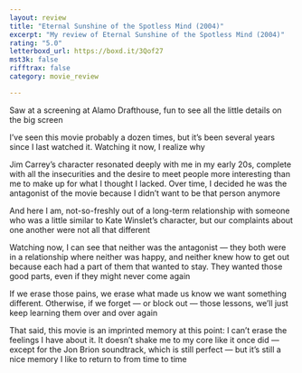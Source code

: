 ```yaml
---
layout: review
title: "Eternal Sunshine of the Spotless Mind (2004)"
excerpt: "My review of Eternal Sunshine of the Spotless Mind (2004)"
rating: "5.0"
letterboxd_url: https://boxd.it/3Qof27
mst3k: false
rifftrax: false
category: movie_review

---
```


Saw at a screening at Alamo Drafthouse, fun to see all the little details on the big screen

I’ve seen this movie probably a dozen times, but it’s been several years since I last watched it. Watching it now, I realize why

Jim Carrey’s character resonated deeply with me in my early 20s, complete with all the insecurities and the desire to meet people more interesting than me to make up for what I thought I lacked. Over time, I decided he was the antagonist of the movie because I didn’t want to be that person anymore

And here I am, not-so-freshly out of a long-term relationship with someone who was a little similar to Kate Winslet’s character, but our complaints about one another were not all that different

Watching now, I can see that neither was the antagonist — they both were in a relationship where neither was happy, and neither knew how to get out because each had a part of them that wanted to stay. They wanted those good parts, even if they might never come again

If we erase those pains, we erase what made us know we want something different. Otherwise, if we forget — or block out — those lessons, we’ll just keep learning them over and over again

That said, this movie is an imprinted memory at this point: I can’t erase the feelings I have about it. It doesn’t shake me to my core like it once did — except for the Jon Brion soundtrack, which is still perfect — but it’s still a nice memory I like to return to from time to time